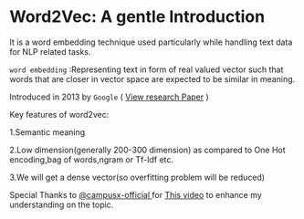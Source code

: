 <h1>Word2Vec: A gentle Introduction</h1>
  
It is a word embedding technique used particularly while handling text data for NLP related tasks.

`word embedding` :Representing text in form of real valued vector such that words that are closer in vector space are expected to be similar in meaning.

Introduced in 2013 by `Google` ( <a href="https://arxiv.org/pdf/1301.3781.pdf
"> View research Paper</a> )

Key features of word2vec:

1.Semantic meaning 

2.Low dimension(generally 200-300 dimension) as compared to One Hot encoding,bag of words,ngram or Tf-Idf etc.

3.We will get a dense vector(so overfitting problem will be reduced)

Special Thanks to <a href="https://github.com/campusx-official/">@campusx-official </a> for <a href="https://www.youtube.com/watch?v=DDfLc5AHoJI">This video</a> to enhance my understanding on the topic.
